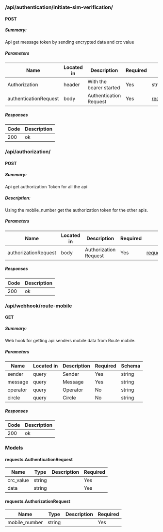 
### /api/authentication/initiate-sim-verification/

#### POST
##### Summary:

Api get message token by sending encrypted data and crc value

##### Parameters

| Name | Located in | Description | Required | Schema |
| ---- | ---------- | ----------- | -------- | ---- |
| Authorization | header | With the bearer started | Yes | string |
| authenticationRequest | body | Authentication Request | Yes | [requests.AuthenticationRequest](https://github.com/Grapesberry-Technologies-Pvt-Ltd/bank-api/blob/bf67ab86f88cb0f4eaa5e5ed1a06496dee4e4f01/requests/authentication.go#L14) |

##### Responses

| Code | Description |
| ---- | ----------- |
| 200 | ok |

### /api/authorization/

#### POST
##### Summary:

Api get authorization Token for all the api

##### Description:

Using the mobile_number get the authorization token for the other apis.

##### Parameters

| Name | Located in | Description | Required | Schema |
| ---- | ---------- | ----------- | -------- | ---- |
| authorizationRequest | body | Authorization Request | Yes | [requests.AuthorizationRequest](https://github.com/Grapesberry-Technologies-Pvt-Ltd/bank-api/blob/97fb1518cf28eab83169eec6c9f3ec884642715f/requests/authorization.go#L9) |

##### Responses

| Code | Description |
| ---- | ----------- |
| 200 | ok |

### /api/webhook/route-mobile

#### GET
##### Summary:

Web hook for getting api senders mobile data from Route mobile.

##### Parameters

| Name | Located in | Description | Required | Schema |
| ---- | ---------- | ----------- | -------- | ---- |
| sender | query | Sender | Yes | string |
| message | query | Message | Yes | string |
| operator | query | Operator | No | string |
| circle | query | Circle | No | string |

##### Responses

| Code | Description |
| ---- | ----------- |
| 200 | ok |

### Models


#### requests.AuthenticationRequest

| Name | Type | Description | Required |
| ---- | ---- | ----------- | -------- |
| crc_value | string |  | Yes |
| data | string |  | Yes |

#### requests.AuthorizationRequest

| Name | Type | Description | Required |
| ---- | ---- | ----------- | -------- |
| mobile_number | string |  | Yes |